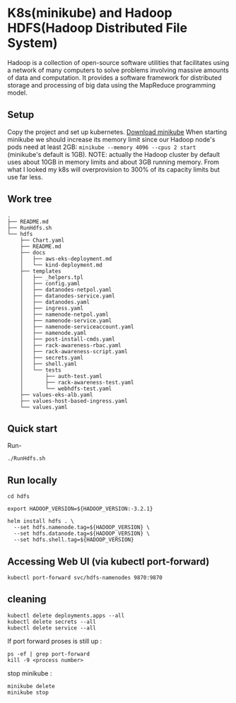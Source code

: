 # K8s(minikube) and Hadoop HDFS(Hadoop Distributed File System)
Hadoop is a collection of open-source software utilities that facilitates using a network of many computers to solve problems involving massive amounts of data and computation. It provides a software framework for distributed storage and processing of big data using the MapReduce programming model.

## Setup
Copy the project and set up kubernetes.
[Download minikube](https://minikube.sigs.k8s.io/docs/start/)
When starting minikube we should increase its memory limit since our Hadoop node's pods need at least 2GB: ```minikube --memory 4096 --cpus 2 start ```(minikube's default is 1GB). NOTE: actually the Hadoop cluster by default uses about 10GB in memory limits and about 3GB running memory. From what I looked my k8s will overprovision to 300% of its capacity limits but use far less.

## Work tree
```
.
├── README.md
├── RunHdfs.sh
└── hdfs
    ├── Chart.yaml
    ├── README.md
    ├── docs
    │   ├── aws-eks-deployment.md
    │   └── kind-deployment.md
    ├── templates
    │   ├── _helpers.tpl
    │   ├── config.yaml
    │   ├── datanodes-netpol.yaml
    │   ├── datanodes-service.yaml
    │   ├── datanodes.yaml
    │   ├── ingress.yaml
    │   ├── namenode-netpol.yaml
    │   ├── namenode-service.yaml
    │   ├── namenode-serviceaccount.yaml
    │   ├── namenode.yaml
    │   ├── post-install-cmds.yaml
    │   ├── rack-awareness-rbac.yaml
    │   ├── rack-awareness-script.yaml
    │   ├── secrets.yaml
    │   ├── shell.yaml
    │   └── tests
    │       ├── auth-test.yaml
    │       ├── rack-awareness-test.yaml
    │       └── webhdfs-test.yaml
    ├── values-eks-alb.yaml
    ├── values-host-based-ingress.yaml
    └── values.yaml
```

## Quick start
Run- 
```
./RunHdfs.sh
```

## Run locally
```
cd hdfs

export HADOOP_VERSION=${HADOOP_VERSION:-3.2.1}

helm install hdfs . \
  --set hdfs.namenode.tag=${HADOOP_VERSION} \
  --set hdfs.datanode.tag=${HADOOP_VERSION} \
  --set hdfs.shell.tag=${HADOOP_VERSION}
```

## Accessing Web UI (via kubectl port-forward)
```  
kubectl port-forward svc/hdfs-namenodes 9870:9870
```

## cleaning
```
kubectl delete deployments.apps --all
kubectl delete secrets --all
kubectl delete service --all
```
If port forward proses is still up :
```
ps -ef | grep port-forward
kill -9 <process number>
```

stop minikube :
```
minikube delete
minikube stop
```